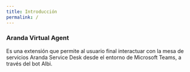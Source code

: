 ```yaml
---
title: Introducción
permalink: /
---
```


### Aranda Virtual Agent

 Es una extensión que permite al usuario final interactuar con la mesa de servicios Aranda Service Desk desde el entorno de Microsoft Teams, a través del bot Albi.
